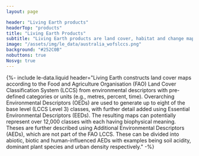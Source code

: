 ```yaml
---
layout: page

header: "Living Earth products"
headerTop: "products"
title: "Living Earth Products"
subtitle: "Living Earth products are land cover, habitat and change maps and the environmental descriptors used in their construction and description."
image: "/assets/img/le_data/australia_wofslccs.png"
background: "#252C0B"
nobuttons: true
Nosvg: true
---
```


{%-
include le-data.liquid
header="Living Earth constructs land cover maps according to the Food and Agriculture Organisation (FAO) Land Cover Classification System (LCCS) from environmental descriptors with pre-defined categories or units (e.g., metres, percent, time).  Overarching Environmental Descriptors (OEDs) are used to generate up to eight of the base level (LCCS Level 3) classes, with further detail added using Essential Environmental Descriptors (EEDs). The resulting maps can potentially represent over 12,000 classes with each having biophysical meaning.  Theses are further described using Additional Environmental Descriptors (AEDs), which are not part of the FAO LCCS. These can be divided into abiotic, biotic and human-influenced AEDs with examples being soil acidity, dominant plant species and urban density respectively."
-%}
